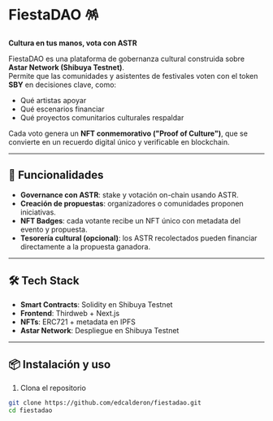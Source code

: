 # FiestaDAO 🪅  
**Cultura en tus manos, vota con ASTR**

FiestaDAO es una plataforma de gobernanza cultural construida sobre **Astar Network (Shibuya Testnet)**.  
Permite que las comunidades y asistentes de festivales voten con el token **SBY** en decisiones clave, como:  
- Qué artistas apoyar  
- Qué escenarios financiar  
- Qué proyectos comunitarios culturales respaldar  

Cada voto genera un **NFT conmemorativo ("Proof of Culture")**, que se convierte en un recuerdo digital único y verificable en blockchain.  

---

## 🚀 Funcionalidades
- **Governance con ASTR**: stake y votación on-chain usando ASTR.  
- **Creación de propuestas**: organizadores o comunidades proponen iniciativas.  
- **NFT Badges**: cada votante recibe un NFT único con metadata del evento y propuesta.  
- **Tesorería cultural (opcional)**: los ASTR recolectados pueden financiar directamente a la propuesta ganadora.  

---

## 🛠️ Tech Stack
- **Smart Contracts**: Solidity en Shibuya Testnet  
- **Frontend**: Thirdweb + Next.js  
- **NFTs**: ERC721 + metadata en IPFS  
- **Astar Network**: Despliegue en Shibuya Testnet

---

## 📦 Instalación y uso
1. Clona el repositorio  
```bash
git clone https://github.com/edcalderon/fiestadao.git
cd fiestadao
